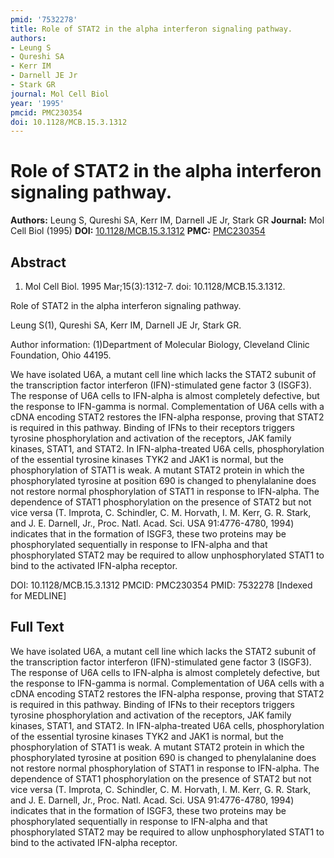 ```yaml
---
pmid: '7532278'
title: Role of STAT2 in the alpha interferon signaling pathway.
authors:
- Leung S
- Qureshi SA
- Kerr IM
- Darnell JE Jr
- Stark GR
journal: Mol Cell Biol
year: '1995'
pmcid: PMC230354
doi: 10.1128/MCB.15.3.1312
---
```


# Role of STAT2 in the alpha interferon signaling pathway.
**Authors:** Leung S, Qureshi SA, Kerr IM, Darnell JE Jr, Stark GR
**Journal:** Mol Cell Biol (1995)
**DOI:** [10.1128/MCB.15.3.1312](https://doi.org/10.1128/MCB.15.3.1312)
**PMC:** [PMC230354](https://www.ncbi.nlm.nih.gov/pmc/articles/PMC230354/)

## Abstract

1. Mol Cell Biol. 1995 Mar;15(3):1312-7. doi: 10.1128/MCB.15.3.1312.

Role of STAT2 in the alpha interferon signaling pathway.

Leung S(1), Qureshi SA, Kerr IM, Darnell JE Jr, Stark GR.

Author information:
(1)Department of Molecular Biology, Cleveland Clinic Foundation, Ohio 44195.

We have isolated U6A, a mutant cell line which lacks the STAT2 subunit of the 
transcription factor interferon (IFN)-stimulated gene factor 3 (ISGF3). The 
response of U6A cells to IFN-alpha is almost completely defective, but the 
response to IFN-gamma is normal. Complementation of U6A cells with a cDNA 
encoding STAT2 restores the IFN-alpha response, proving that STAT2 is required 
in this pathway. Binding of IFNs to their receptors triggers tyrosine 
phosphorylation and activation of the receptors, JAK family kinases, STAT1, and 
STAT2. In IFN-alpha-treated U6A cells, phosphorylation of the essential tyrosine 
kinases TYK2 and JAK1 is normal, but the phosphorylation of STAT1 is weak. A 
mutant STAT2 protein in which the phosphorylated tyrosine at position 690 is 
changed to phenylalanine does not restore normal phosphorylation of STAT1 in 
response to IFN-alpha. The dependence of STAT1 phosphorylation on the presence 
of STAT2 but not vice versa (T. Improta, C. Schindler, C. M. Horvath, I. M. 
Kerr, G. R. Stark, and J. E. Darnell, Jr., Proc. Natl. Acad. Sci. USA 
91:4776-4780, 1994) indicates that in the formation of ISGF3, these two proteins 
may be phosphorylated sequentially in response to IFN-alpha and that 
phosphorylated STAT2 may be required to allow unphosphorylated STAT1 to bind to 
the activated IFN-alpha receptor.

DOI: 10.1128/MCB.15.3.1312
PMCID: PMC230354
PMID: 7532278 [Indexed for MEDLINE]

## Full Text

We have isolated U6A, a mutant cell line which lacks the STAT2 subunit of the transcription factor interferon (IFN)-stimulated gene factor 3 (ISGF3). The response of U6A cells to IFN-alpha is almost completely defective, but the response to IFN-gamma is normal. Complementation of U6A cells with a cDNA encoding STAT2 restores the IFN-alpha response, proving that STAT2 is required in this pathway. Binding of IFNs to their receptors triggers tyrosine phosphorylation and activation of the receptors, JAK family kinases, STAT1, and STAT2. In IFN-alpha-treated U6A cells, phosphorylation of the essential tyrosine kinases TYK2 and JAK1 is normal, but the phosphorylation of STAT1 is weak. A mutant STAT2 protein in which the phosphorylated tyrosine at position 690 is changed to phenylalanine does not restore normal phosphorylation of STAT1 in response to IFN-alpha. The dependence of STAT1 phosphorylation on the presence of STAT2 but not vice versa (T. Improta, C. Schindler, C. M. Horvath, I. M. Kerr, G. R. Stark, and J. E. Darnell, Jr., Proc. Natl. Acad. Sci. USA 91:4776-4780, 1994) indicates that in the formation of ISGF3, these two proteins may be phosphorylated sequentially in response to IFN-alpha and that phosphorylated STAT2 may be required to allow unphosphorylated STAT1 to bind to the activated IFN-alpha receptor.
